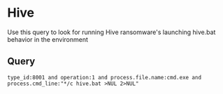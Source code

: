 # Hive

Use this query to look for running Hive ransomware's launching hive.bat behavior in the environment

## Query
```
type_id:8001 and operation:1 and process.file.name:cmd.exe and process.cmd_line:"*/c hive.bat >NUL 2>NUL"

```
